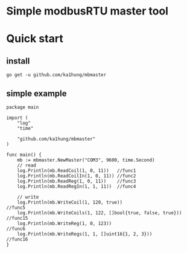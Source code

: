 
# Simple modbusRTU master tool

# Quick start

## install

    go get -u github.com/ka1hung/mbmaster

## simple example

    package main

    import (
        "log"
        "time"

        "github.com/ka1hung/mbmaster"
    )

    func main() {
        mb := mbmaster.NewMaster("COM3", 9600, time.Second)
        // read
        log.Println(mb.ReadCoil(1, 0, 11))   //func1
        log.Println(mb.ReadCoilIn(1, 0, 11)) //func2
        log.Println(mb.ReadReg(1, 0, 11))    //func3
        log.Println(mb.ReadRegIn(1, 1, 11))  //func4

        // write
        log.Println(mb.WriteCoil(1, 120, true))                       //func5
        log.Println(mb.WriteCoils(1, 122, []bool{true, false, true})) //func15
        log.Println(mb.WriteReg(1, 0, 123))                           //func6
        log.Println(mb.WriteRegs(1, 1, []uint16{1, 2, 3}))            //func16
    }
    
